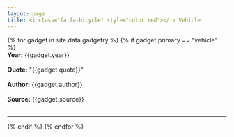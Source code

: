 ```yaml
---
layout: page
title: <i class="fa fa-bicycle" style="color:red"></i> Vehicle
---
```


{% for gadget in site.data.gadgetry %}
{% if gadget.primary == "vehicle" %}
  <br>
  **Year:** {{gadget.year}}
  <br>
  <br>
  **Quote:** "{{gadget.quote}}"
  <br>
  <br>
  **Author:** {{gadget.author}}
  <br>
  <br>
  **Source:** {{gadget.source}}
  <br>
  <br>
  <hr/>
{% endif %}
{% endfor %}
